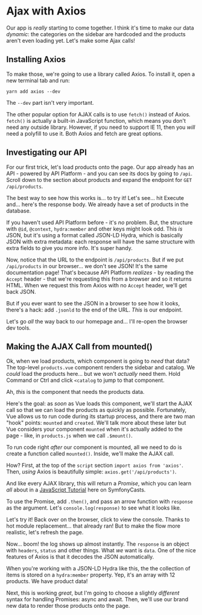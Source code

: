 # Ajax with Axios

Our app is *really* starting to come together. I think it's time to make our
data *dynamic*: the categories on the sidebar are hardcoded and the products
aren't even loading yet. Let's make some Ajax calls!

## Installing Axios

To make those, we're going to use a library called Axios. To install it,
open a new terminal tab and run:

```terminal
yarn add axios --dev
```

The `--dev` part isn't very important.

The other popular option for AJAX calls is to use `fetch()` instead of Axios.
`fetch()` is actually a built-in JavaScript function, which means you don't need
any outside library. However, if you need to support IE 11, then you *will* need
a polyfill to use it. Both Axios and fetch are great options.

## Investigating our API

For our first trick, let's load products onto the page. Our app already has
an API - powered by API Platform - and you can see its docs by going to `/api`.
Scroll down to the section about products and expand the endpoint for
`GET /api/products`.

The best way to see how this works is... to try it! Let's see... hit Execute
and... here's the response body. We already have a set of products in the
database.

If you haven't used API Platform before - it's *no* problem. But, the structure
with `@id`, `@context`, `hydra:member` and other keys might look odd. This *is*
JSON, but it's using a format called JSON-LD Hydra, which is basically JSON with
extra metadata: each response will have the same structure with extra fields
to give you more info. It's super handy.

Now, notice that the URL to the endpoint is `/api/products`. But if we put
`/api/products` in our browser... we don't see JSON! It's the same documentation
page! That's because API Platform *realizes* - by reading the `Accept` header -
that we're requesting this from a browser and so it returns HTML. When we request
this from Axios with no `Accept` header, we'll get back JSON.

But if you ever want to see the JSON in a browser to see how it looks, there's a
hack: add `.jsonld` to the end of the URL. *This* is our endpoint.

Let's go *all* the way back to our homepage and... I'll re-open the browser dev tools.

## Making the AJAX Call from mounted()

Ok, when we load products, which component is going to *need* that data? The
top-level `products.vue` component renders the sidebar and catalog. We *could*
load the products here... but we won't *actually* need them. Hold Command or Ctrl
and click `<catalog` to jump to that component.

Ah, *this* is the component that needs the products data.

Here's the goal: as *soon* as Vue loads this component, we'll start the AJAX call
so that we can load the products as quickly as possible. Fortunately, Vue allows
us to run code during its startup process, and there are two man "hook" points:
`mounted` and `created`. We'll talk more about these later but Vue considers your
component `mounted` when it's actually added to the page - like, in `products.js`
when we call `.$mount()`.

To run code right *after* our component is mounted, all we need to do is create
a function called `mounted()`. Inside, we'll make the AJAX call.

How? First, at the top of the `script` section `import axios from 'axios'`. Then,
*using* Axios is beautifully simple: `axios.get('/api/products')`.

And like every AJAX library, this will return a *Promise*, which you can learn
*all* about in a
[JavaScript Tutorial](https://symfonycasts.com/screencast/javascript/all-about-promises)
here on SymfonyCasts.

To use the Promise, add `.then()`, and pass an arrow function with `response`
as the argument. Let's `console.log(response)` to see what it looks like.

Let's try it! Back over on the browser, click to view the console. Thanks to hot
module replacement... that already ran! But to make the flow more realistic,
let's refresh the page.

Now... boom! the log shows up almost instantly. The `response` is an object
with `headers`, `status` and other things. What *we* want is `data`. One of the
nice features of Axios is that it decodes the JSON automatically.

When you're working with a JSON-LD Hydra like this, the the collection of items
is stored on a `hydra:member` property. Yep, it's an array with 12 products. We
have product data!

Next, this is working *great*, but I'm going to choose a slightly *different*
syntax for handling Promises: async and await. Then, we'll use our brand new
data to render those products onto the page.
